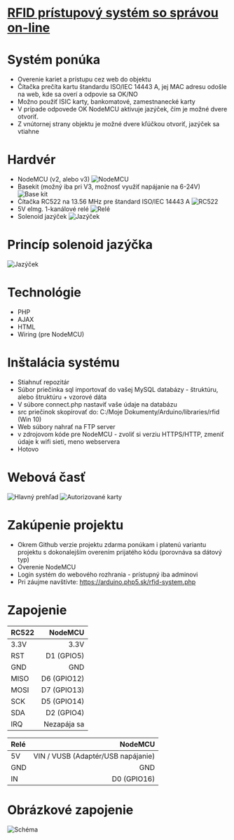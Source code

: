 # [RFID prístupový systém so správou on-line](https://arduino.php5.sk/rfid/)

# Systém ponúka
* Overenie kariet a prístupu cez web do objektu
* Čítačka prečíta kartu štandardu ISO/IEC 14443 A, jej MAC adresu odošle na web, kde sa overí a odpovie sa OK/NO
* Možno použiť ISIC karty, bankomatové, zamestnanecké karty
* V prípade odpovede OK NodeMCU aktivuje jazýček, čím je možné dvere otvoriť. 
* Z vnútornej strany objektu je možné dvere kľúčkou otvoriť, jazýček sa vtiahne

# Hardvér
* NodeMCU (v2, alebo v3) ![NodeMCU](https://www.researchgate.net/profile/Hamzah_Marhoon/publication/325181089/figure/fig3/AS:627026931236872@1526506278395/NodeMCU-module_Q320.jpg)
* Basekit (možný iba pri V3, možnosť využiť napájanie na 6-24V) ![Base kit](https://images-na.ssl-images-amazon.com/images/I/51Gqf0K%2B2QL._SX342_.jpg)
* Čítačka RC522 na 13.56 MHz pre štandard ISO/IEC 14443 A ![RC522](http://www.desiengineer.in/wp-content/uploads/2017/03/Desi2513_b.png)
* 5V elmg. 1-kanálové relé ![Relé](https://leobot.net/productimages/1636.jpg)
* Solenoid jazýček ![Jazýček](https://www.heaps.co.uk/images/Products/Solenoids/lucifer-solenoid.jpg)

# Princíp solenoid jazýčka 
![Jazýček](http://www.kuhnke.co.uk/images/solenoids/bistable.gif)

# Technológie
* PHP
* AJAX
* HTML
* Wiring (pre NodeMCU)

# Inštalácia systému
* Stiahnuť repozitár
* Súbor priečinka sql importovať do vašej MySQL databázy - štruktúru, alebo štruktúru + vzorové dáta
* V súbore connect.php nastaviť vaše údaje na databázu
* src priečinok skopírovať do: C:/Moje Dokumenty/Arduino/libraries/rfid (Win 10)
* Web súbory nahrať na FTP server
* v zdrojovom kóde pre NodeMCU - zvoliť si verziu HTTPS/HTTP, zmeniť údaje k wifi sieti, meno webservera
* Hotovo

# Webová časť
![Hlavný prehľad](https://i.nahraj.to/f/2afM.PNG)
![Autorizované karty](https://i.nahraj.to/f/2afL.PNG)

# Zakúpenie projektu
* Okrem Github verzie projektu zdarma ponúkam i platenú variantu projektu s dokonalejším overením prijatého kódu (porovnáva sa dátový typ)
* Overenie NodeMCU
* Login systém do webového rozhrania - prístupný iba adminovi
* Pri záujme navštívte: https://arduino.php5.sk/rfid-system.php

# Zapojenie
| RC522 | NodeMCU |
|:-----|--------:|
| 3.3V | 3.3V    |
| RST  | D1 (GPIO5) |
| GND  | GND |
| MISO | D6 (GPIO12) |
| MOSI | D7 (GPIO13) |
| SCK  | D5 (GPIO14) |
| SDA  | D2 (GPIO4) |
| IRQ  | Nezapája sa |

| Relé | NodeMCU |
|:-----|--------:|
| 5V | VIN / VUSB (Adaptér/USB napájanie)  |
| GND  | GND |
| IN  | D0 (GPIO16) |

# Obrázkové zapojenie
![Schéma](https://i.stack.imgur.com/e1ewN.png)
